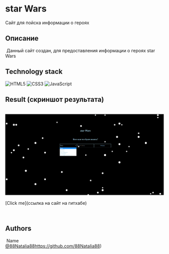 # star Wars

Сайт для пойска информации о героях
​
## Описание
​
Данный сайт создан, для предоставления информации о героях star Wars
​
​
## Technology stack
![HTML5](https://img.shields.io/badge/html5-%23E34F26.svg?style=for-the-badge&logo=html5&logoColor=white) ![CSS3](https://img.shields.io/badge/css3-%231572B6.svg?style=for-the-badge&logo=css3&logoColor=white) ![JavaScript](https://img.shields.io/badge/javascript-%23323330.svg?style=for-the-badge&logo=javascript&logoColor=%23F7DF1E)
​
​
## Result (скриншот результата)
​
![Image alt](https://github.com/88Natalia88/starWars/blob/main/starWars%20screen.png)

[Сlick me](ссылка на сайт на гитхабе)

​
## Authors
​
Name<br>
[@88Natalia88](https://github.com/88Natalia88)https://github.com/88Natalia88)
